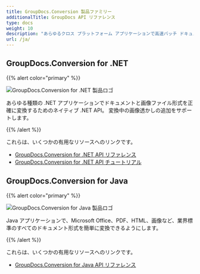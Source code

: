 ```yaml
---
title: GroupDocs.Conversion 製品ファミリー
additionalTitle: GroupDocs API リファレンス
type: docs
weight: 10
description: "あらゆるクロス プラットフォーム アプリケーションで高速バッチ ドキュメント変換 API を使用して、生産性を高め、ワークフローを合理化します。"
url: /ja/
---
```


## GroupDocs.Conversion for .NET

{{% alert color="primary" %}} 

![GroupDocs.Conversion for .NET 製品ロゴ](../gdocs_net.png)

あらゆる種類の .NET アプリケーションでドキュメントと画像ファイル形式を正確に変換するためのネイティブ .NET API。 変換中の画像透かしの追加をサポートします。

{{% /alert %}} 

これらは、いくつかの有用なリソースへのリンクです。

- [GroupDocs.Conversion for .NET API リファレンス](/conversion/ja/net/)
- [GroupDocs.Conversion for .NET API チュートリアル](/tutorials/conversion/ja/net/)


## GroupDocs.Conversion for Java

{{% alert color="primary" %}}

![GroupDocs.Conversion for Java 製品ロゴ](../gdocs_java.png)

Java アプリケーションで、Microsoft Office、PDF、HTML、画像など、業界標準のすべてのドキュメント形式を簡単に変換できるようにします。

{{% /alert %}}

これらは、いくつかの有用なリソースへのリンクです。

- [GroupDocs.Conversion for Java API リファレンス](/conversion/java/)
